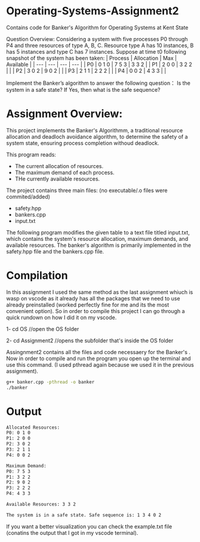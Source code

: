# Operating-Systems-Assignment2
Contains code for Banker's Algorithm for Operating Systems at Kent State 

Question Overview:
Considering a system with five processes P0 through P4 and three resources of type A, B, C. Resource type A has 10 instances, B has 5 instances and type C has 7 instances. 
Suppose at time t0 following snapshot of the system has been taken:
| Process | Allocation | Max | Available |
| --- | --- | --- | --- |
| P0 | 0 1 0 | 7 5 3 | 3 3 2 |
| P1 | 2 0 0 | 3 2 2 |  |
| P2 | 3 0 2 | 9 0 2 |  |
| P3 | 2 1 1 | 2 2 2 |  |
| P4 | 0 0 2 | 4 3 3 |  |

Implement the Banker’s algorithm to answer the following question： 
Is the system in a safe state? If Yes, then what is the safe sequence?

# Assignment Overview:
This project implements the Banker's Algorithmm, a traditional resource allocation and deadloch avoidance algorithm, to determine the safety of a system state, ensuring process completion withoud deadlock. 

This program reads:
- The current allocation of resources.
- The maximum demand of each process.
- THe currently available resources.

The project contains three main files: (no executable/.o files were commited/added)
- safety.hpp 
- bankers.cpp 
- input.txt 

The following program modifies the given table to a text file titled input.txt, which contains the system's resource allocation, maximum demands, and available resources. The banker's algorithm is primarily implemented in the safety.hpp file and the bankers.cpp file. 

# Compilation 

In this assignment I used the same method as the last assignment whiuch is wasp on vscode as it already has all the packages that we need to use already preinstalled (worked perfectly fine for me and its the most convenient option). So in order to compile this project I can go through a quick rundown on how I did it on my vscode.

1- cd OS //open the OS folder

2- cd Assignment2 //opens the subfolder that's inside the OS folder

Assingnment2 contains all the files and code necessaery for the Banker's . Now in order to compile and run the program you open up the terminal and use this command. (I used pthread again because we used it in the previous assignment).

```bash
g++ banker.cpp -pthread -o banker
./banker
```
# Output 

```bash
Allocated Resources: 
P0: 0 1 0 
P1: 2 0 0 
P2: 3 0 2 
P3: 2 1 1 
P4: 0 0 2 

Maximum Demand: 
P0: 7 5 3 
P1: 3 2 2 
P2: 9 0 2 
P3: 2 2 2 
P4: 4 3 3 

Available Resources: 3 3 2 

The system is in a safe state. Safe sequence is: 1 3 4 0 2
```
If you want a better visualization you can check the example.txt file (conatins the output that I got in my vscode terminal). 
